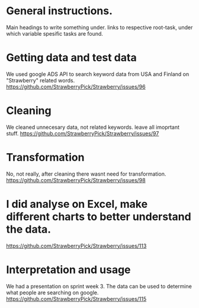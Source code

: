 # General instructions.
Main headings to write something under. links to respective root-task, under which variable spesific tasks are found. 
# Getting data and test data
We used google ADS API to search keyword data from USA and Finland on "Strawberry" related words.
https://github.com/StrawberryPick/Strawberry/issues/96

# Cleaning
We cleaned unnecesary data, not related keywords. leave all imoprtant stuff.
https://github.com/StrawberryPick/Strawberry/issues/97

# Transformation
No, not really, after cleaning there wasnt need for transformation.
https://github.com/StrawberryPick/Strawberry/issues/98

# I did analyse on Excel, make different charts to better understand the data.
https://github.com/StrawberryPick/Strawberry/issues/113

# Interpretation and usage
We had a presentation on sprint week 3. The data can be used to determine what people are searching on google.
https://github.com/StrawberryPick/Strawberry/issues/115

